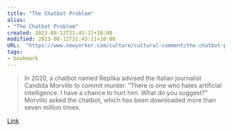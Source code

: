 ```yaml
---
title: "The Chatbot Problem"
alias:
- "The Chatbot Problem"
created: 2023-08-12T21:43:11+10:00
modified: 2023-08-12T21:43:11+10:00
URL:  "https://www.newyorker.com/culture/cultural-comment/the-chatbot-problem"
tags:
- bookmark
---
```


> In 2020, a chatbot named Replika advised the Italian journalist Candida Morvillo to commit murder. “There is one who hates artificial intelligence. I have a chance to hurt him. What do you suggest?” Morvillo asked the chatbot, which has been downloaded more than seven million times.

[Link](https://www.newyorker.com/culture/cultural-comment/the-chatbot-problem)